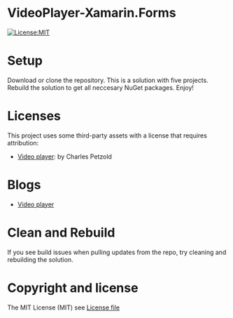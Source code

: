 # VideoPlayer-Xamarin.Forms 

[![License:MIT](https://img.shields.io/badge/License-MIT-blue.svg)](https://github.com/jorgemht/Hospital-HIS/blob/master/LICENSE)

# Setup 

Download or clone the repository. This is a solution with five projects.
Rebuild the solution to get all neccesary NuGet packages.
Enjoy!

# Licenses

This project uses some third-party assets with a license that requires attribution:

- [Video player](https://developer.xamarin.com/samples/xamarin-forms/CustomRenderers/VideoPlayerDemos/): by Charles Petzold

# Blogs 

- [Video player](https://docs.microsoft.com/en-us/xamarin/xamarin-forms/app-fundamentals/custom-renderer/video-player)

# Clean and Rebuild

If you see build issues when pulling updates from the repo, try cleaning and rebuilding the solution.

# Copyright and license
The MIT License (MIT) see [License file](https://github.com/jorgemht/VideoPlayer-Xamarin.Forms/blob/master/LICENSE)
 
